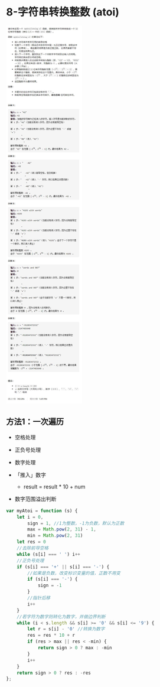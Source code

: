 # 8-字符串转换整数 (atoi)

<img src='./img/8-字符串转换整数 (atoi).jpg' />



## 方法1：一次遍历

- 空格处理

- 正负号处理

- 数字处理

- 「推入」数字
  - result = result * 10 + num

- 数字范围溢出判断

```js
var myAtoi = function (s) {
    let i = 0,
        sign = 1, //1为整数，-1为负数，默认为正数
        max = Math.pow(2, 31) - 1,
        min = Math.pow(2, 31)
    let res = 0
    //去除前导空格
    while (s[i] === ' ') i++
    //正负号处理
    if (s[i] === '+' || s[i] === '-') {
        //如果是负数，改变标识变量的值，正数不用变
        if (s[i] === '-') {
            sign = -1
        }
        //指针后移
        i++
    }
    //若字符为数字则转化为数字，并做边界判断
    while (i < s.length && s[i] >= '0' && s[i] <= '9') {
        let r = s[i] - '0' //转换为数字
        res = res * 10 + r
        if (res > max || res < -min) {
            return sign > 0 ? max : -min
        }
        i++
    }
    return sign > 0 ? res : -res
};
```



